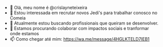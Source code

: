 - 👋 Olá, meu nome é @crislayneteixeira
- 👀 Estou interessada em recrutar novos Jedi's para trabalhar conosco no Comeia
- 🌱 Atualmente estou buscando profissionais que queiram se desenvolver.
- 💞️ Estamos procurando colaborar com impactos sociais e tranformar onde estamos
- 📫 Como chegar até mim: https://wa.me/message/4HGLKTELD7IEB1
